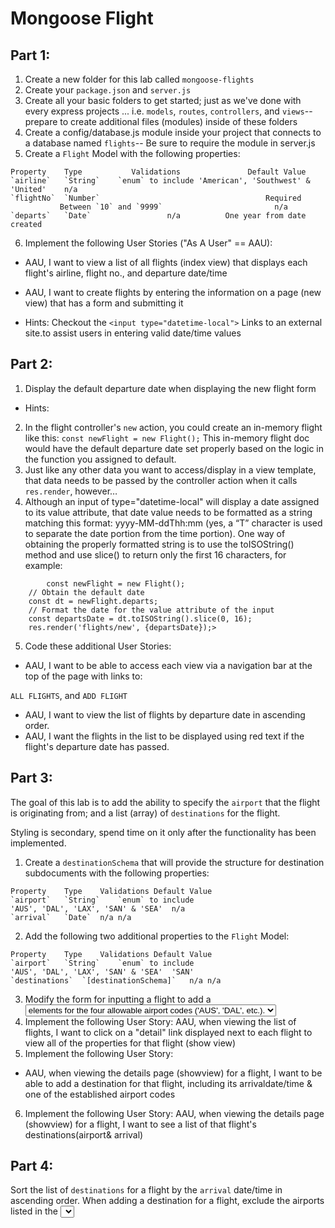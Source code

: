 # Mongoose Flight

## Part 1:
1. Create a new folder for this lab called `mongoose-flights`
2. Create your `package.json` and `server.js`
3. Create all your basic folders to get started; just as we've done with every express projects ... i.e. `models`, `routes`, `controllers`, and `views`-- prepare to create additional files (modules) inside of these folders
4. Create a config/database.js module inside your project that connects to a database named `flights`-- Be sure to require the module in server.js
5. Create a `Flight` Model with the following properties:


```
Property	Type	       Validations	             Default Value
`airline`	`String`	`enum` to include 'American', 'Southwest' & 'United'	n/a
`flightNo`	`Number`	                                 Required
           Between `10` and `9999`	                       n/a
`departs`	`Date`	               n/a	        One year from date created

```

6. Implement the following User Stories ("As A User" == AAU):

* AAU, I want to view a list of all flights (index view) that displays each flight's airline, flight no., and departure date/time
* AAU, I want to create flights by entering the information on a page (new view) that has a form and submitting it



* Hints:
Checkout the `<input type="datetime-local">` Links to an external site.to assist users in entering valid date/time values



## Part 2:
1. Display the default departure date when displaying the new flight form

* Hints:

2. In the flight controller's `new` action, you could create an in-memory flight like this:
`const newFlight = new Flight();`
This in-memory flight doc would have the default departure date set properly based on the logic in the function you assigned to default.
3. Just like any other data you want to access/display in a view template, that data needs to be passed by the controller action when it calls `res.render`, however…
4. Although an input of type="datetime-local" will display a date assigned to its value attribute, that date value needs to be formatted as a string matching this format: yyyy-MM-ddThh:mm (yes, a “T” character is used to separate the date portion from the time portion). One way of obtaining the properly formatted string is to use the toISOString() method and use slice() to return only the first 16 characters, for example:


```
        const newFlight = new Flight();
	// Obtain the default date
	const dt = newFlight.departs;
	// Format the date for the value attribute of the input
	const departsDate = dt.toISOString().slice(0, 16);
	res.render('flights/new', {departsDate});>
```


5. Code these additional User Stories:

* AAU, I want to be able to access each view via a navigation bar at the top of the page with links to:

`ALL FLIGHTS`, and
`ADD FLIGHT`
* AAU, I want to view the list of flights by departure date in ascending order.
* AAU, I want the flights in the list to be displayed using red text if the flight's departure date has passed.
 

## Part 3:
The goal of this lab is to add the ability to specify the `airport` that the flight is originating from; and a list (array) of `destinations` for the flight.

Styling is secondary, spend time on it only after the functionality has been implemented.

1. Create a `destinationSchema` that will provide the structure for destination subdocuments with the following properties:

```
Property	Type	Validations	Default Value
`airport`	`String`	`enum` to include
'AUS', 'DAL', 'LAX', 'SAN' & 'SEA'	n/a
`arrival`	`Date`	n/a	n/a
 ```


2. Add the following two additional properties to the `Flight` Model:

```
Property	Type	Validations	Default Value
`airport`	`String`	`enum` to include
'AUS', 'DAL', 'LAX', 'SAN' & 'SEA'	'SAN'
`destinations`	`[destinationSchema]`	n/a	n/a
 ```

3. Modify the form for inputting a flight to add a <select name="airport"> element to include a value for the new flight document's `airport` property. Ensure that there are <option>elements for the four allowable airport codes ('AUS', 'DAL', etc.).
4. Implement the following User Story:
AAU, when viewing the list of flights, I want to click on a "detail" link displayed next to each flight to view all of the properties for that flight (show view)
5. Implement the following User Story:
* AAU, when viewing the details page (showview) for a flight, I want to be able to add a destination for that flight, including its arrivaldate/time & one of the established airport codes
6. Implement the following User Story:
AAU, when viewing the details page (showview) for a flight, I want to see a list of that flight's destinations(airport& arrival)


## Part 4:
Sort the list of `destinations` for a flight by the `arrival` date/time in ascending order.
When adding a destination for a flight, exclude the airports listed in the <select>that have already been used by other destinations and/or the flight's airport.
Style the views
